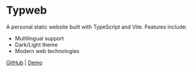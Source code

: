 # Typweb

A personal static website built with TypeScript and Vite. Features include:
- Multilingual support
- Dark/Light theme
- Modern web technologies

[GitHub](https://github.com/AmauMaill/typweb) | [Demo](https://amaumaill.github.io/typweb/)